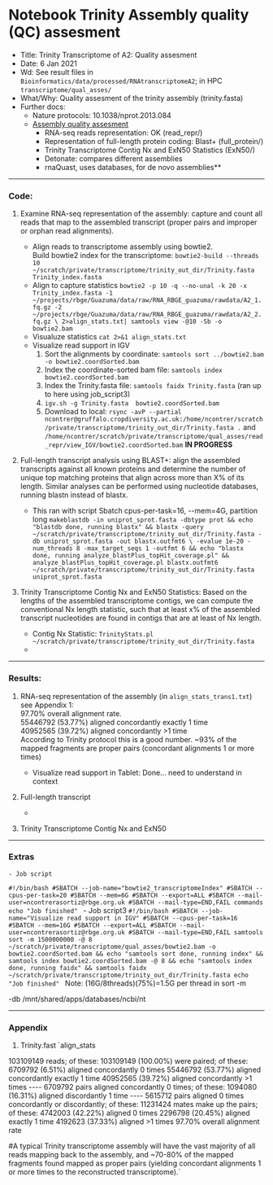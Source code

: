 # Notebook Trinity Assembly quality (QC) assesment

- Title: Trinity Transcriptome of A2: Quality assesment
- Date: 6 Jan 2021
- Wd: See result files in `Bioinformatics/data/processed/RNAtranscriptomeA2`; in HPC `transcriptome/qual_asses/`
- What/Why: Quality assesment of the trinity assembly (trinity.fasta)
- Further docs:
	- Nature protocols: 10.1038/nprot.2013.084
	- [Assembly quality assesment](https://github.com/trinityrnaseq/trinityrnaseq/wiki/Transcriptome-Assembly-Quality-Assessment)
		- RNA-seq reads representation: OK (read_repr/)
		- Representation of full-length protein coding: Blast+ (full_protein/)
		- Trinity Transcriptome Contig Nx and ExN50 Statistics (ExN50/)
		- Detonate: compares different assemblies
		- rnaQuast, uses databases, for de novo assemblies**

---------------------------------
### Code:

1. Examine RNA-seq representation of the assembly: capture and count all reads that map to the assembled transcript (proper pairs and improper or orphan read alignments).
	-  Align reads to transcriptome assembly using bowtie2.  
		Build bowtie2 index for the transcriptome:
	`bowtie2-build --threads 10 ~/scratch/private/transcriptome/trinity_out_dir/Trinity.fasta
 	Trinity_index.fasta`
	- Align to capture statistics
	`bowtie2 -p 10 -q --no-unal -k 20 -x Trinity_index.fasta -1 ~/projects/rbge/Guazuma/data/raw/RNA_RBGE_guazuma/rawdata/A2_1.fq.gz -2 ~/projects/rbge/Guazuma/data/raw/RNA_RBGE_guazuma/rawdata/A2_2.fq.gz \
		2>align_stats.txt| samtools view -@10 -Sb -o bowtie2.bam`
	- Visualuze statistics
	`cat 2>&1 align_stats.txt`
	- Visualize read support in IGV
		1. Sort the alignments by coordinate: `samtools sort ../bowtie2.bam -o bowtie2.coordSorted.bam`
		2. Index the coordinate-sorted bam file: `samtools index bowtie2.coordSorted.bam`
		3. Index the Trinity.fasta file: `samtools faidx Trinity.fasta` (ran up to here using job_script3)
		4. `igv.sh -g Trinity.fasta  bowtie2.coordSorted.bam`
		5. Download to local: `rsync -avP --partial ncontrer@gruffalo.cropdiversity.ac.uk:/home/ncontrer/scratch/private/transcriptome/trinity_out_dir/Trinity.fasta .` and `/home/ncontrer/scratch/private/transcriptome/qual_asses/read_repr/view_IGV/bowtie2.coordSorted.bam` **IN PROGRESS**

2. Full-length transcript analysis using BLAST+: align the assembled transcripts against all known proteins and determine the number of unique top matching proteins that align across more than X% of its length. Similar analyses can be performed using nucleotide databases, running blastn instead of blastx.
	- This ran with script Sbatch cpus-per-task=16, --mem=4G, partition long
	`makeblastdb -in uniprot_sprot.fasta -dbtype prot && echo "blastdb done, running blastx" &&
	blastx -query ~/scratch/private/transcriptome/trinity_out_dir/Trinity.fasta -db uniprot_sprot.fasta -out blastx.outfmt6 \
-evalue 1e-20 -num_threads 8 -max_target_seqs 1 -outfmt 6 && echo "blastx done, running analyze_blastPlus_topHit_coverage.pl" &&
	analyze_blastPlus_topHit_coverage.pl blastx.outfmt6 ~/scratch/private/transcriptome/trinity_out_dir/Trinity.fasta uniprot_sprot.fasta`

3. Trinity Transcriptome Contig Nx and ExN50 Statistics: Based on the lengths of the assembled transcriptome contigs, we can compute the conventional Nx length statistic, such that at least x% of the assembled transcript nucleotides are found in contigs that are at least of Nx length.
	- Contig Nx Statistic: `TrinityStats.pl ~/scratch/private/transcriptome/trinity_out_dir/Trinity.fasta`
	-


----------------------------------------
### Results:

1. RNA-seq representation of the assembly (in `align_stats_trans1.txt`) see Appendix 1:  
		97.70% overall alignment rate.  
		55446792 (53.77%) aligned concordantly exactly 1 time  
	 	40952565 (39.72%) aligned concordantly >1 time  
According to Trinity protocol this is a good number. ~93% of the mapped fragments are proper pairs (concordant alignments 1 or more times)

	- Visualize read support in Tablet: Done... need to understand in context

2. Full-length transcript

	-
3. Trinity Transcriptome Contig Nx and ExN50

---------------------
### Extras
	- Job script
`#!/bin/bash
#SBATCH --job-name="bowtie2_transcriptomeIndex"
#SBATCH --cpus-per-task=20
#SBATCH --mem=6G
#SBATCH --export=ALL
#SBATCH --mail-user=ncontrerasortiz@rbge.org.uk
#SBATCH --mail-type=END,FAIL
commands
echo "Job finished"
`
	- Job script3
	`#!/bin/bash
#SBATCH --job-name="Visualize read support in IGV"
#SBATCH --cpus-per-task=16
#SBATCH --mem=16G
#SBATCH --export=ALL
#SBATCH --mail-user=ncontrerasortiz@rbge.org.uk
#SBATCH --mail-type=END,FAIL
samtools sort -m 1500000000 -@ 8 ~/scratch/private/transcriptome/qual_asses/bowtie2.bam -o bowtie2.coordSorted.bam && echo "samtools sort done, running index" &&
samtools index bowtie2.coordSorted.bam -@ 8 && echo "samtools index done, running faidx" &&
samtools faidx ~/scratch/private/transcriptome/trinity_out_dir/Trinity.fasta
echo "Job finished"
` Note: (16G/8threads)(75%)=1.5G per thread in sort -m

-db /mnt/shared/apps/databases/ncbi/nt

-----------------------------
### Appendix

1. Trinity.fast
`align_stats

103109149 reads; of these:
  103109149 (100.00%) were paired; of these:
    6709792 (6.51%) aligned concordantly 0 times
    55446792 (53.77%) aligned concordantly exactly 1 time
    40952565 (39.72%) aligned concordantly >1 times
    ----
    6709792 pairs aligned concordantly 0 times; of these:
      1094080 (16.31%) aligned discordantly 1 time
    ----
    5615712 pairs aligned 0 times concordantly or discordantly; of these:
      11231424 mates make up the pairs; of these:
        4742003 (42.22%) aligned 0 times
        2296798 (20.45%) aligned exactly 1 time
        4192623 (37.33%) aligned >1 times
97.70% overall alignment rate

#A typical Trinity transcriptome assembly will have the vast majority of all reads mapping back to the assembly, and ~70-80% of the mapped fragments found mapped as proper pairs (yielding concordant alignments 1 or more times to the reconstructed transcriptome).`
